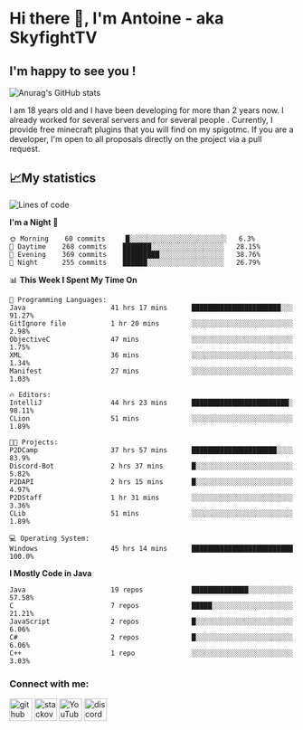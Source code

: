 # Hi there 👋, I'm Antoine - aka SkyfightTV
## I'm happy to see you !
![Anurag's GitHub stats](https://github-readme-stats.vercel.app/api?username=SKyfightTV&show_icons=true&theme=dark&count_private=true&)

I am 18 years old and I have been developing for more than 2 years now. I already worked for several servers and for several people . Currently, I provide free minecraft plugins that you will find on my spigotmc.
If you are a developer, I'm open to all proposals directly on the project via a pull request.

## 📈My statistics
<!--START_SECTION:waka-->
![Lines of code](https://img.shields.io/badge/From%20Hello%20World%20I%27ve%20Written-2%20Million%20lines%20of%20code-blue)

**I'm a Night 🦉** 

```text
🌞 Morning    60 commits     █░░░░░░░░░░░░░░░░░░░░░░░░   6.3% 
🌆 Daytime    268 commits    ███████░░░░░░░░░░░░░░░░░░   28.15% 
🌃 Evening    369 commits    █████████░░░░░░░░░░░░░░░░   38.76% 
🌙 Night      255 commits    ██████░░░░░░░░░░░░░░░░░░░   26.79%

```


📊 **This Week I Spent My Time On** 

```text
💬 Programming Languages: 
Java                     41 hrs 17 mins      ██████████████████████░░░   91.27% 
GitIgnore file           1 hr 20 mins        ░░░░░░░░░░░░░░░░░░░░░░░░░   2.98% 
ObjectiveC               47 mins             ░░░░░░░░░░░░░░░░░░░░░░░░░   1.75% 
XML                      36 mins             ░░░░░░░░░░░░░░░░░░░░░░░░░   1.34% 
Manifest                 27 mins             ░░░░░░░░░░░░░░░░░░░░░░░░░   1.03%

🔥 Editors: 
IntelliJ                 44 hrs 23 mins      ████████████████████████░   98.11% 
CLion                    51 mins             ░░░░░░░░░░░░░░░░░░░░░░░░░   1.89%

🐱‍💻 Projects: 
P2DCamp                  37 hrs 57 mins      █████████████████████░░░░   83.9% 
Discord-Bot              2 hrs 37 mins       █░░░░░░░░░░░░░░░░░░░░░░░░   5.82% 
P2DAPI                   2 hrs 15 mins       █░░░░░░░░░░░░░░░░░░░░░░░░   4.97% 
P2DStaff                 1 hr 31 mins        ░░░░░░░░░░░░░░░░░░░░░░░░░   3.36% 
CLib                     51 mins             ░░░░░░░░░░░░░░░░░░░░░░░░░   1.89%

💻 Operating System: 
Windows                  45 hrs 14 mins      █████████████████████████   100.0%

```

**I Mostly Code in Java** 

```text
Java                     19 repos            ██████████████░░░░░░░░░░░   57.58% 
C                        7 repos             █████░░░░░░░░░░░░░░░░░░░░   21.21% 
JavaScript               2 repos             █░░░░░░░░░░░░░░░░░░░░░░░░   6.06% 
C#                       2 repos             █░░░░░░░░░░░░░░░░░░░░░░░░   6.06% 
C++                      1 repo              ░░░░░░░░░░░░░░░░░░░░░░░░░   3.03%

```



<!--END_SECTION:waka-->

### Connect with me:

[<img src='https://cdn.jsdelivr.net/npm/simple-icons@3.0.1/icons/github.svg' alt='github' height='40'>](https://github.com/SKyfightTV)  [<img src='https://cdn.jsdelivr.net/npm/simple-icons@3.0.1/icons/stackoverflow.svg' alt='stackoverflow' height='40'>](https://stackoverflow.com/users/16952856)  [<img src='https://cdn.jsdelivr.net/npm/simple-icons@3.0.1/icons/youtube.svg' alt='YouTube' height='40'>](https://www.youtube.com/channel/UCjzzQNjlBr-AZ5j1A8lMMKw)  [<img src='https://cdn.jsdelivr.net/npm/simple-icons@3.0.1/icons/discord.svg' alt='discord' height='40'>](https://discord.gg/u8yzVac)  
